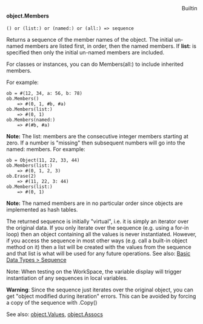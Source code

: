 <div style="float:right"><span class="builtin">Builtin</span></div>

#### object.Members

``` suneido
() or (list:) or (named:) or (all:) => sequence
```

Returns a sequence of the member names of the object. The initial un-named  members are listed first, in order, then the named members. If **list:** is specified then only the initial un-named members are included.

For classes or instances, you can do Members(all:) to include inherited members.

For example:

``` suneido
ob = #(12, 34, a: 56, b: 78)
ob.Members()
    => #(0, 1, #b, #a)
ob.Members(list:)
    => #(0, 1)
ob.Members(named:)
    => #(#b, #a)
```

**Note:** The list: members are the consecutive integer members starting at zero. If a number is "missing" then subsequent numbers will go into the named: members. For example:

``` suneido
ob = Object(11, 22, 33, 44)
ob.Members(list:)
    => #(0, 1, 2, 3)
ob.Erase(2)
    => #(11, 22, 3: 44)
ob.Members(list:)
    => #(0, 1)
```

**Note:** The named members are in no particular order since objects are implemented as hash tables.

The returned sequence is initially "virtual", i.e. it is simply an iterator over the original data. If you only iterate over the sequence (e.g. using a for-in loop) then an object containing all the values is never instantiated. However, if you access the sequence in most other ways (e.g. call a built-in object method on it) then a list will be created with the values from the sequence and that list is what will be used for any future operations. See also: [Basic Data Types > Sequence](<../../Basic Data Types/Sequence.md>)

Note: When testing on the WorkSpace, the variable display will trigger instantiation of any sequences in local variables.

**Warning**: Since the sequence just iterates over the original object, you can get "object modified during iteration" errors. This can be avoided by forcing a copy of the sequence with .Copy()


See also:
[object.Values](<object.Values.md>),
[object.Assocs](<object.Assocs.md>)
